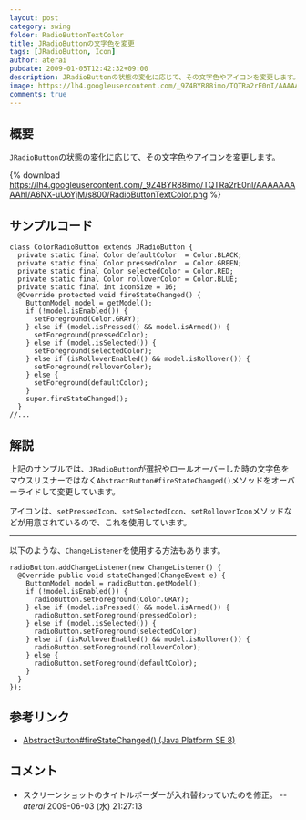 ```yaml
---
layout: post
category: swing
folder: RadioButtonTextColor
title: JRadioButtonの文字色を変更
tags: [JRadioButton, Icon]
author: aterai
pubdate: 2009-01-05T12:42:32+09:00
description: JRadioButtonの状態の変化に応じて、その文字色やアイコンを変更します。
image: https://lh4.googleusercontent.com/_9Z4BYR88imo/TQTRa2rE0nI/AAAAAAAAAhI/A6NX-uUoYjM/s800/RadioButtonTextColor.png
comments: true
---
```

## 概要
`JRadioButton`の状態の変化に応じて、その文字色やアイコンを変更します。

{% download https://lh4.googleusercontent.com/_9Z4BYR88imo/TQTRa2rE0nI/AAAAAAAAAhI/A6NX-uUoYjM/s800/RadioButtonTextColor.png %}

## サンプルコード
<pre class="prettyprint"><code>class ColorRadioButton extends JRadioButton {
  private static final Color defaultColor  = Color.BLACK;
  private static final Color pressedColor  = Color.GREEN;
  private static final Color selectedColor = Color.RED;
  private static final Color rolloverColor = Color.BLUE;
  private static final int iconSize = 16;
  @Override protected void fireStateChanged() {
    ButtonModel model = getModel();
    if (!model.isEnabled()) {
      setForeground(Color.GRAY);
    } else if (model.isPressed() &amp;&amp; model.isArmed()) {
      setForeground(pressedColor);
    } else if (model.isSelected()) {
      setForeground(selectedColor);
    } else if (isRolloverEnabled() &amp;&amp; model.isRollover()) {
      setForeground(rolloverColor);
    } else {
      setForeground(defaultColor);
    }
    super.fireStateChanged();
  }
//...
</code></pre>

## 解説
上記のサンプルでは、`JRadioButton`が選択やロールオーバーした時の文字色をマウスリスナーではなく`AbstractButton#fireStateChanged()`メソッドをオーバーライドして変更しています。

アイコンは、`setPressedIcon`、`setSelectedIcon`、`setRolloverIcon`メソッドなどが用意されているので、これを使用しています。

- - - -
以下のような、`ChangeListener`を使用する方法もあります。

<pre class="prettyprint"><code>radioButton.addChangeListener(new ChangeListener() {
  @Override public void stateChanged(ChangeEvent e) {
    ButtonModel model = radioButton.getModel();
    if (!model.isEnabled()) {
      radioButton.setForeground(Color.GRAY);
    } else if (model.isPressed() &amp;&amp; model.isArmed()) {
      radioButton.setForeground(pressedColor);
    } else if (model.isSelected()) {
      radioButton.setForeground(selectedColor);
    } else if (isRolloverEnabled() &amp;&amp; model.isRollover()) {
      radioButton.setForeground(rolloverColor);
    } else {
      radioButton.setForeground(defaultColor);
    }
  }
});
</code></pre>

## 参考リンク
- [AbstractButton#fireStateChanged() (Java Platform SE 8)](https://docs.oracle.com/javase/jp/8/docs/api/javax/swing/AbstractButton.html#fireStateChanged--)

<!-- dummy comment line for breaking list -->

## コメント
- スクリーンショットのタイトルボーダーが入れ替わっていたのを修正。 -- *aterai* 2009-06-03 (水) 21:27:13

<!-- dummy comment line for breaking list -->

